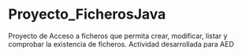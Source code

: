 # Proyecto_FicherosJava
Proyecto de Acceso a ficheros que permita crear, modificar, listar y comprobar la existencia de ficheros. Actividad desarrollada para AED
